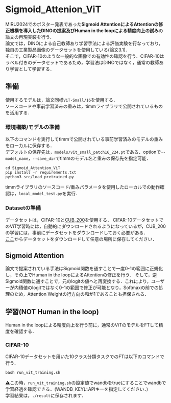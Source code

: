 # Sigmoid_Attenion_ViT
MIRU2024でのポスター発表であった**Sigmoid AttentionによるAttentionの修正機構を導入したDINOの提案及びHuman in the loopによる精度向上の試み**の論文の再現実装を行う．<br>
論文では，DINOによる自己教師あり学習手法による評価実験を行なっており，独自の工業製品画像のデータセットを使用している(論文3.1).<br>
そこで，CIFAR-10のような一般的な画像での有効性の確認を行う．CIFAR-10はラベル付きのデータセットであるため，学習法はDINOではなく，通常の教師あり学習として学習する．<br>

## 準備
使用するモデルは，論文同様`ViT-Small/16`を使用する．<br>
ソースコードや事前学習済みの重みは，timmライブラリで公開されているものを活用する．
### 環境構築/モデルの準備
以下のコマンドを実行してtimmで公開されている事前学習済みのモデルの重みをローカルに保存する．<br>
デフォルトの保存先は，`models/vit_small_patch16_224.pt`である．optionで`--model_name`，`--save_dir`でtimmのモデル名と重みの保存先を指定可能．
```
cd Sigmoid_Attention_ViT
pip install -r requirements.txt
python3 src/load_pretrained.py 
```
timmライブラリのソースコード/重みパラメータを使用したローカルでの動作確認は，`local_model_test.py`を実行．

### Datasetの準備
データセットは，CIFAR-10と[CUB_200](https://www.vision.caltech.edu/datasets/cub_200_2011/)を使用する．
CIFAR-10データセットでのViT学習時には，自動的にダウンロードされるようになっているが，CUB_200の学習には，事前にデータセットをダウンロードしておく必要がある．<br>
[ここ](https://data.caltech.edu/records/65de6-vp158)からデータセットをダウンロードして任意の場所に保存してください．

## Sigmoid Attention
論文で提案されている手法はSigmoid関数を通すことで一度0-1の範囲に正規化し，その上でHuman in the loopによるAttentionの修正を行う．
そして，逆Sigmoid関数に通すことで，元のlogitの値へと再変換する．これにより，ユーザーが内積値のlogitではなく0-1の範囲で修正が可能となり，Softmaxの前での処理のため，Attention Weightの行方向の和が1であることも担保される．


## 学習(NOT Human in the loop)
Human in the loopによる精度向上を行う前に，通常のViTのモデルをFTして精度を確認する．
### CIFAR-10
CIFAR-10データセットを用いた10クラス分類タスクでのFTは以下のコマンドで行う．
```
bash run_vit_training.sh
```
⚠️この時，`run_vit_training.sh`の設定値でwandbをtrueにすることでwandbで学習経過を確認できる．(WANDB_KEYにAPIキーを指定してください．)<br>
学習結果は，`./result`に保存されます．
